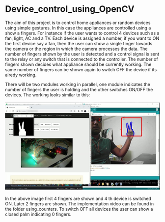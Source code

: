 # Device_control_using_OpenCV

The aim of this project is to control home appliances or random devices using simple gestures. In this case the appliances are controlled using a show a fingers. For instance if the user wants to control 4 devices such as a fan, light, AC and a TV. Each device is assigned a number, if you want to ON the first device say a fan, then the user can show a single finger towards the camera or the region in which the camera processes the data. The number of fingers shown by the user is detected and a control signal is sent to the relay or any switch that is connected to the controller. The number of fingers shown decides what appliance should be currently working. The same number of fingers can be shown again to switch OFF the device if its alredy working.  

There will be two modules working in parallel, one module indicates the number of fingers the user is holding and the other switches ON/OFF the devices. 
The working looks similar to this:<br><br>
<img src='https://github.com/Ruthvik-1411/Device_control_using_OpenCV/blob/main/Using_contours/dco_moment_01.jpg?raw=true'><br><br>
In the above image first 4 fingers are shown and 4 th device is switched ON. Later 2 fingers are shown. The implementation video can be found in the folder using_counters. To switch OFF all devices the user can show a closed palm indicating 0 fingers.
